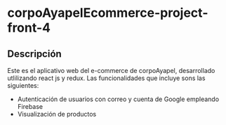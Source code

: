 # corpoAyapelEcommerce-project-front-4
## Descripción 
Este es el aplicativo web del e-commerce de corpoAyapel, desarrollado utlilizando react js y redux. 
Las funcionalidades que incluye sons las siguientes:

- Autenticación de usuarios con correo y cuenta de Google empleando Firebase 
- Visualización de productos 
